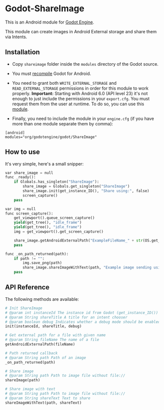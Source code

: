 # Godot-ShareImage
This is an Android module for [Godot Engine](https://github.com/okamstudio/godot).

This module can create images in Android External storage and share them via Intents.

## Installation
- Copy `shareimage` folder inside the `modules` directory of the Godot source.

- You must [recompile](https://godot.readthedocs.io/en/stable/development/compiling/compiling_for_android.html) Godot for Android.

- You need to grant both `WRITE_EXTERNAL_STORAGE` and `READ_EXTERNAL_STORAGE` permissions in order for this module to work properly. **Important:** Starting with Android 6.0 (API level 23) it's not enough to just include the permissions in your `export.cfg`. You must request them from the user at runtime. To do so, you can use this [module](https://github.com/vanyasem/Godot-AndroidPermissions).

- Finally, you need to include the module in your `engine.cfg` (if you have more than one module separate them by comma):
```
[android]
modules="org/godotengine/godot/ShareImage"
```

## How to use
It's very simple, here's a small snipper:

```python
var share_image = null
func _ready():
	if Globals.has_singleton("ShareImage"):
		share_image = Globals.get_singleton("ShareImage")
		share_image.init(get_instance_ID(), "Share using:", false)
		screen_capture()
	pass

var img = null
func screen_capture():
	get_viewport().queue_screen_capture()
	yield(get_tree(), "idle_frame")
	yield(get_tree(), "idle_frame")
	img = get_viewport().get_screen_capture()

	share_image.getAndroidExternalPath("ExampleFileName_" + str(OS.get_unix_time()) + ".png")
	pass

func _on_path_returned(path):
	if path != "":
		img.save_png(path)
		share_image.shareImageWithText(path, "Example image sending using ShareImage module")
	pass
```

## API Reference
The following methods are available:

```python
# Init ShareImage
# @param int instanceId The instance id from Godot (get_instance_ID())
# @param String shareTitle A title for an intent chooser
# @param boolean debug Indicates whether a debug mode should be enabled
init(instanceId, shareTitle, debug)

# Get external path for a file with given name
# @param String fileName The name of a file
getAndroidExternalPath(fileName)

# Path returned callback
# @param String path Path of an image
_on_path_returned(path)

# Share image
# @param String path Path to image file without file://
shareImage(path)

# Share image with text
# @param String path Path to image file without file://
# @param String shareText Text to share
shareImageWithText(path, shareText)
```
